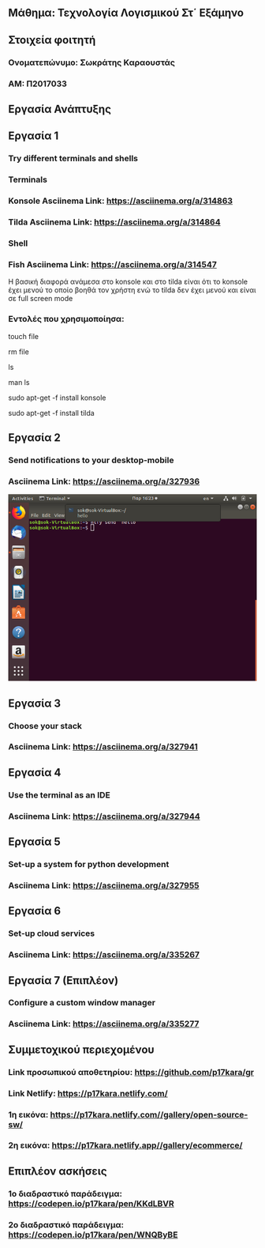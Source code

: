 ## Μάθημα: Τεχνολογία Λογισμικού Στ΄ Εξάμηνο
## Στοιχεία φοιτητή
### Ονοματεπώνυμο: Σωκράτης Καραουστάς
### ΑΜ: Π2017033

## Εργασία Ανάπτυξης
## Εργασία 1
### Try different terminals and shells

### Terminals
### Konsole Asciinema Link: https://asciinema.org/a/314863
### Tilda Asciinema Link: https://asciinema.org/a/314864

### Shell
### Fish Asciinema Link: https://asciinema.org/a/314547

Η βασική διαφορά ανάμεσα στο konsole και στο tilda είναι ότι το konsole έχει μενού το οποίο βοηθά τον χρήστη ενώ το tilda δεν έχει μενού και είναι σε full screen mode

### Εντολές που χρησιμοποίησα:

touch file

rm file

ls

man ls

sudo apt-get -f install konsole

sudo apt-get -f install tilda

## Εργασία 2
### Send notifications to your desktop-mobile
### Asciinema Link: https://asciinema.org/a/327936
![Screenshot](Screenshot-1.png)

## Εργασία 3
### Choose your stack
### Asciinema Link: https://asciinema.org/a/327941

## Εργασία 4
### Use the terminal as an IDE
### Asciinema Link: https://asciinema.org/a/327944

## Εργασία 5
### Set-up a system for python development
### Asciinema Link: https://asciinema.org/a/327955

## Εργασία 6
### Set-up cloud services
### Asciinema Link: https://asciinema.org/a/335267

## Εργασία 7 (Επιπλέον)
### Configure a custom window manager
### Asciinema Link: https://asciinema.org/a/335277

## Συμμετοχικού περιεχομένου
### Link προσωπικού αποθετηρίου: https://github.com/p17kara/gr
### Link Netlify: https://p17kara.netlify.com/
### 1η εικόνα: https://p17kara.netlify.com//gallery/open-source-sw/
### 2η εικόνα: https://p17kara.netlify.app//gallery/ecommerce/
## Επιπλέον ασκήσεις
### 1ο διαδραστικό παράδειγμα: https://codepen.io/p17kara/pen/KKdLBVR
### 2ο διαδραστικό παράδειγμα: https://codepen.io/p17kara/pen/WNQByBE
